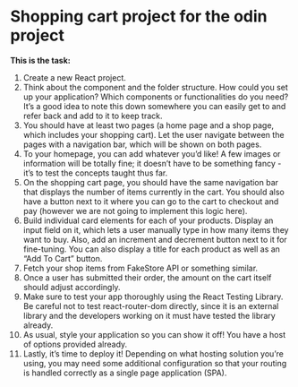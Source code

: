 # Shopping cart project for the odin project
__This is the task:__
1. Create a new React project.
2. Think about the component and the folder structure. How could you set up your application? Which components or functionalities do you need? It’s a good idea to note this down somewhere you can easily get to and refer back and add to it to keep track.
3. You should have at least two pages (a home page and a shop page, which includes your shopping cart). Let the user navigate between the pages with a navigation bar, which will be shown on both pages.
4. To your homepage, you can add whatever you’d like! A few images or information will be totally fine; it doesn’t have to be something fancy - it’s to test the concepts taught thus far.
5. On the shopping cart page, you should have the same navigation bar that displays the number of items currently in the cart. You should also have a button next to it where you can go to the cart to checkout and pay (however we are not going to implement this logic here).
6. Build individual card elements for each of your products. Display an input field on it, which lets a user manually type in how many items they want to buy. Also, add an increment and decrement button next to it for fine-tuning. You can also display a title for each product as well as an “Add To Cart” button.
7. Fetch your shop items from FakeStore API or something similar.
8. Once a user has submitted their order, the amount on the cart itself should adjust accordingly.
9. Make sure to test your app thoroughly using the React Testing Library. Be careful not to test react-router-dom directly, since it is an external library and the developers working on it must have tested the library already.
10. As usual, style your application so you can show it off! You have a host of options provided already.
11. Lastly, it’s time to deploy it! Depending on what hosting solution you’re using, you may need some additional configuration so that your routing is handled correctly as a single page application (SPA).
